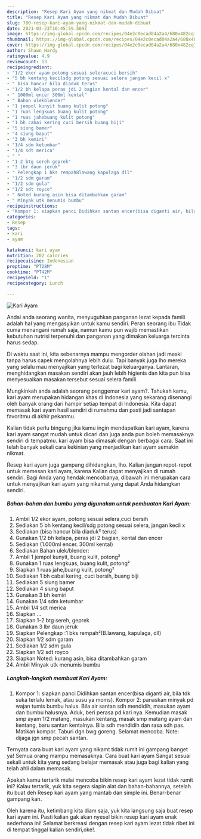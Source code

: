 ```yaml
---
description: "Resep Kari Ayam yang nikmat dan Mudah Dibuat"
title: "Resep Kari Ayam yang nikmat dan Mudah Dibuat"
slug: 700-resep-kari-ayam-yang-nikmat-dan-mudah-dibuat
date: 2021-03-23T16:45:59.509Z
image: https://img-global.cpcdn.com/recipes/04e2c0ecad04a2a4/680x482cq70/kari-ayam-foto-resep-utama.jpg
thumbnail: https://img-global.cpcdn.com/recipes/04e2c0ecad04a2a4/680x482cq70/kari-ayam-foto-resep-utama.jpg
cover: https://img-global.cpcdn.com/recipes/04e2c0ecad04a2a4/680x482cq70/kari-ayam-foto-resep-utama.jpg
author: Shawn Hardy
ratingvalue: 4.9
reviewcount: 13
recipeingredient:
- "1/2 ekor ayam potong sesuai seleracuci bersih"
- "5 bh kentang kecilsdg potong sesuai selera jangan kecil x"
- " bisa hancur bila diaduk terus"
- "1/2 bh kelapa peras jdi 2 bagian kental dan encer"
- " 1000ml encer 300ml kental"
- " Bahan ulekblender"
- "1 jempol kunyit buang kulit potong"
- "1 ruas lengkuas buang kulit potong"
- "1 ruas jahebuang kulit potong"
- "1 bh cabai kering cuci bersih buang biji"
- "5 siung bamer"
- "4 siung baput"
- "3 bh kemiri"
- "1/4 sdm ketumbar"
- "1/4 sdt merica"
- " "
- "1-2 btg sereh geprek"
- "3 lbr daun jeruk"
- " Pelengkap 1 bks rempahBlawang kapulaga dll"
- "1/2 sdm garam"
- "1/2 sdm gula"
- "1/2 sdt royco"
- " Noted kurang asin bisa ditambahkan garam"
- " Minyak utk menumis bumbu"
recipeinstructions:
- "Kompor 1: siapkan panci Didihkan santan encer(bisa diganti air, bila tdk suka terlalu lemak, atau susu ya moms). Kompor 2: panaskan minyak pd wajan tumis bumbu halus. Bila air santan sdh mendidih, masukan ayam dan bumbu halusnya. Aduk, beri perasa pd kari nya. Kemudian masak smp ayam 1/2 matang, masukan kentang, masak smp matang ayam dan kentang, baru santan kentalnya. Bila sdh mendidih dan rasa sdh pas. Matikan kompor. Taburi dgn bwg goreng. Selamat mencoba. Note: dijaga jgn smp pecah santan."
categories:
- Resep
tags:
- kari
- ayam

katakunci: kari ayam 
nutrition: 202 calories
recipecuisine: Indonesian
preptime: "PT28M"
cooktime: "PT42M"
recipeyield: "1"
recipecategory: Lunch

---
```



![Kari Ayam](https://img-global.cpcdn.com/recipes/04e2c0ecad04a2a4/680x482cq70/kari-ayam-foto-resep-utama.jpg)

Andai anda seorang wanita, menyuguhkan panganan lezat kepada famili adalah hal yang mengasyikan untuk kamu sendiri. Peran seorang ibu Tidak cuma menangani rumah saja, namun kamu pun wajib memastikan kebutuhan nutrisi terpenuhi dan panganan yang dimakan keluarga tercinta harus sedap.

Di waktu  saat ini, kita sebenarnya mampu mengorder olahan jadi meski tanpa harus capek mengolahnya lebih dulu. Tapi banyak juga lho mereka yang selalu mau menyajikan yang terlezat bagi keluarganya. Lantaran, menghidangkan masakan sendiri akan jauh lebih higienis dan kita pun bisa menyesuaikan masakan tersebut sesuai selera famili. 



Mungkinkah anda adalah seorang penggemar kari ayam?. Tahukah kamu, kari ayam merupakan hidangan khas di Indonesia yang sekarang disenangi oleh banyak orang dari hampir setiap tempat di Indonesia. Kita dapat memasak kari ayam hasil sendiri di rumahmu dan pasti jadi santapan favoritmu di akhir pekanmu.

Kalian tidak perlu bingung jika kamu ingin mendapatkan kari ayam, karena kari ayam sangat mudah untuk dicari dan juga anda pun boleh memasaknya sendiri di tempatmu. kari ayam bisa dimasak dengan berbagai cara. Saat ini telah banyak sekali cara kekinian yang menjadikan kari ayam semakin nikmat.

Resep kari ayam juga gampang dihidangkan, lho. Kalian jangan repot-repot untuk memesan kari ayam, karena Kalian dapat menyajikan di rumah sendiri. Bagi Anda yang hendak mencobanya, dibawah ini merupakan cara untuk menyajikan kari ayam yang nikamat yang dapat Anda hidangkan sendiri.

<!--inarticleads1-->

##### Bahan-bahan dan bumbu yang digunakan untuk pembuatan Kari Ayam:

1. Ambil 1/2 ekor ayam, potong sesuai selera,cuci bersih
1. Sediakan 5 bh kentang kecil/sdg potong sesuai selera, jangan kecil x
1. Sediakan  (bisa hancur bila diaduk² terus)
1. Gunakan 1/2 bh kelapa, peras jdi 2 bagian, kental dan encer
1. Sediakan  (1.000ml encer. 300ml kental)
1. Sediakan  Bahan ulek/blender:
1. Ambil 1 jempol kunyit, buang kulit, potong²
1. Gunakan 1 ruas lengkuas, buang kulit, potong²
1. Siapkan 1 ruas jahe,buang kulit, potong²
1. Sediakan 1 bh cabai kering, cuci bersih, buang biji
1. Sediakan 5 siung bamer
1. Sediakan 4 siung baput
1. Gunakan 3 bh kemiri
1. Gunakan 1/4 sdm ketumbar
1. Ambil 1/4 sdt merica
1. Siapkan  ...
1. Siapkan 1-2 btg sereh, geprek
1. Gunakan 3 lbr daun jeruk
1. Siapkan  Pelengkap :1 bks rempah²(B.lawang, kapulaga, dll)
1. Siapkan 1/2 sdm garam
1. Sediakan 1/2 sdm gula
1. Siapkan 1/2 sdt royco
1. Siapkan  Noted: kurang asin, bisa ditambahkan garam
1. Ambil  Minyak utk menumis bumbu




<!--inarticleads2-->

##### Langkah-langkah membuat Kari Ayam:

1. Kompor 1: siapkan panci Didihkan santan encer(bisa diganti air, bila tdk suka terlalu lemak, atau susu ya moms). Kompor 2: panaskan minyak pd wajan tumis bumbu halus. Bila air santan sdh mendidih, masukan ayam dan bumbu halusnya. Aduk, beri perasa pd kari nya. Kemudian masak smp ayam 1/2 matang, masukan kentang, masak smp matang ayam dan kentang, baru santan kentalnya. Bila sdh mendidih dan rasa sdh pas. Matikan kompor. Taburi dgn bwg goreng. Selamat mencoba. Note: dijaga jgn smp pecah santan.




Ternyata cara buat kari ayam yang nikamt tidak rumit ini gampang banget ya! Semua orang mampu memasaknya. Cara buat kari ayam Sangat sesuai sekali untuk kita yang sedang belajar memasak atau juga bagi kalian yang telah ahli dalam memasak.

Apakah kamu tertarik mulai mencoba bikin resep kari ayam lezat tidak rumit ini? Kalau tertarik, yuk kita segera siapin alat dan bahan-bahannya, setelah itu buat deh Resep kari ayam yang mantab dan simple ini. Benar-benar gampang kan. 

Oleh karena itu, ketimbang kita diam saja, yuk kita langsung saja buat resep kari ayam ini. Pasti kalian gak akan nyesel bikin resep kari ayam enak sederhana ini! Selamat berkreasi dengan resep kari ayam lezat tidak ribet ini di tempat tinggal kalian sendiri,oke!.

